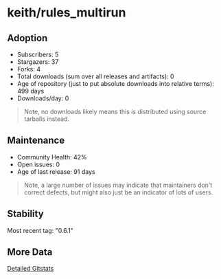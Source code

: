 # keith/rules_multirun

## Adoption

- Subscribers: 5
- Stargazers: 37
- Forks: 4
- Total downloads (sum over all releases and artifacts): 0
- Age of repository (just to put absolute downloads into relative terms): 499 days
- Downloads/day: 0

> Note, no downloads likely means this is distributed using source tarballs instead.

## Maintenance

- Community Health: 42%
- Open issues: 0
- Age of last release: 91 days

> Note, a large number of issues may indicate that maintainers don't correct defects, but might also
> just be an indicator of lots of users.

## Stability

Most recent tag: "0.6.1"

## More Data

[Detailed Gitstats](/bazel-catalog/gitstats/keith/rules_multirun)

